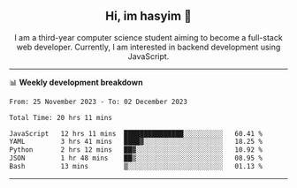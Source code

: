 <h2 align="center"> Hi, im hasyim 👋 </h2>

<p align="center"> I am a third-year computer science student aiming to become a full-stack web developer. Currently, I am interested in backend development using JavaScript. </p>

---

<!--
**hasyimashari/hasyimashari** is a ✨ _special_ ✨ repository because its `README.md` (this file) appears on your GitHub profile.

Here are some ideas to get you started:

- 🔭 I’m currently working on ...
- 🌱 I’m currently learning ...
- 👯 I’m looking to collaborate on ...
- 🤔 I’m looking for help with ...
- 💬 Ask me about ...
- 📫 How to reach me: ...
- 😄 Pronouns: ...
- ⚡ Fun fact: ...
-->

📊 **Weekly development breakdown**

<!--START_SECTION:waka-->

```txt
From: 25 November 2023 - To: 02 December 2023

Total Time: 20 hrs 11 mins

JavaScript   12 hrs 11 mins  ███████████████░░░░░░░░░░   60.41 %
YAML         3 hrs 41 mins   ████▓░░░░░░░░░░░░░░░░░░░░   18.25 %
Python       2 hrs 12 mins   ██▓░░░░░░░░░░░░░░░░░░░░░░   10.92 %
JSON         1 hr 48 mins    ██▒░░░░░░░░░░░░░░░░░░░░░░   08.95 %
Bash         13 mins         ▒░░░░░░░░░░░░░░░░░░░░░░░░   01.13 %
```

<!--END_SECTION:waka-->

---
